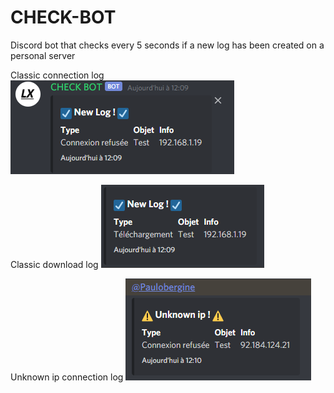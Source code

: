 # CHECK-BOT
Discord bot that checks every 5 seconds if a new log has been created on a personal server

Classic connection log
![alt text](https://github.com/Paulobergine/CHECK-BOT/blob/master/checkbot/images/newLogConnect.png)

Classic download log
![alt text](https://github.com/Paulobergine/CHECK-BOT/blob/master/checkbot/images/newLogDl.png)

Unknown ip connection log
![alt text](https://github.com/Paulobergine/CHECK-BOT/blob/master/checkbot/images/newLogUk.png)
